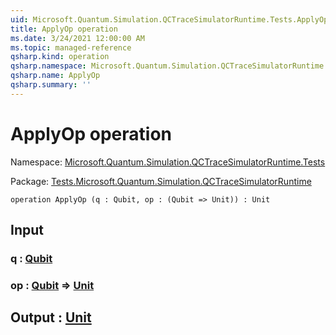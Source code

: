 ```yaml
---
uid: Microsoft.Quantum.Simulation.QCTraceSimulatorRuntime.Tests.ApplyOp
title: ApplyOp operation
ms.date: 3/24/2021 12:00:00 AM
ms.topic: managed-reference
qsharp.kind: operation
qsharp.namespace: Microsoft.Quantum.Simulation.QCTraceSimulatorRuntime.Tests
qsharp.name: ApplyOp
qsharp.summary: ''
---
```


# ApplyOp operation

Namespace: [Microsoft.Quantum.Simulation.QCTraceSimulatorRuntime.Tests](xref:Microsoft.Quantum.Simulation.QCTraceSimulatorRuntime.Tests)

Package: [Tests.Microsoft.Quantum.Simulation.QCTraceSimulatorRuntime](https://nuget.org/packages/Tests.Microsoft.Quantum.Simulation.QCTraceSimulatorRuntime)




```qsharp
operation ApplyOp (q : Qubit, op : (Qubit => Unit)) : Unit
```


## Input

### q : [Qubit](xref:microsoft.quantum.lang-ref.qubit)




### op : [Qubit](xref:microsoft.quantum.lang-ref.qubit) => [Unit](xref:microsoft.quantum.lang-ref.unit) 





## Output : [Unit](xref:microsoft.quantum.lang-ref.unit)

